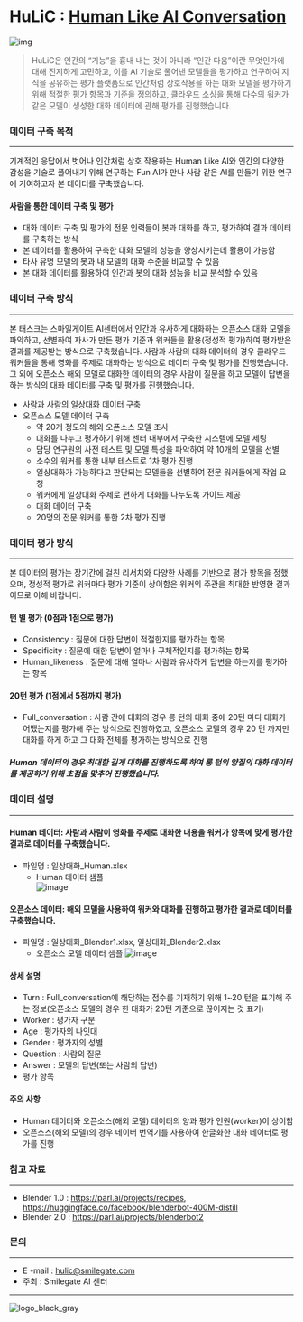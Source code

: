 # HuLiC : [Human Like AI Conversation](https://hulic.smilegate.net/) 

![img](https://user-images.githubusercontent.com/95196586/147039219-4568c0c3-2551-42ed-b150-cf9e88b91d19.jpg)


> HuLiC은 인간의 “기능”을 흉내 내는 것이 아니라 “인간 다움”이란 무엇인가에 대해 진지하게 고민하고, 이를 AI 기술로 풀어낸 모델들을 평가하고 연구하여 지식을 공유하는 평가 플랫폼으로
> 인간처럼 상호작용을 하는 대화 모델을 평가하기 위해 적절한 평가 항목과 기준을 정의하고, 클라우드 소싱을 통해 다수의 워커가 같은 모델이 생성한 대화 데이터에 관해 평가를 진행했습니다.


### 데이터 구축 목적
***
기계적인 응답에서 벗어나 인간처럼 상호 작용하는 Human Like AI와 인간의 다양한 감성을 기술로 풀어내기 위해 연구하는 Fun AI가 만나 사람 같은 AI를 만들기 위한 연구에 기여하고자 본 데이터를 구축했습니다. 

#### 사람을 통한 데이터 구축 및 평가
* 대화 데이터 구축 및 평가의 전문 인력들이 봇과 대화를 하고, 평가하여 결과 데이터를 구축하는 방식
* 본 데이터를 활용하여 구축한 대화 모델의 성능을 향상시키는데 활용이 가능함
* 타사 유명 모델의 봇과 내 모델의 대화 수준을 비교할 수 있음
* 본 대화 데이터를 활용하여 인간과 봇의 대화 성능을 비교 분석할 수 있음


### 데이터 구축 방식
***
본 태스크는 스마일게이트 AI센터에서 인간과 유사하게 대화하는 오픈소스 대화 모델을 파악하고, 선별하여 자사가 만든 평가 기준과 워커들을 활용(정성적 평가)하여 평가받은 결과를 제공받는 방식으로 구축했습니다. 
사람과 사람의 대화 데이터의 경우 클라우드 워커들을 통해 영화를 주제로 대화하는 방식으로 데이터 구축 및 평가를 진행했습니다. 그 외에 오픈소스 해외 모델로 대화한 데이터의 경우 사람이 질문을 하고 모델이 답변을 하는 방식의 대화 데이터를 구축 및 평가를 진행했습니다. 

* 사람과 사람의 일상대화 데이터 구축
* 오픈소스 모델 데이터 구축
    - 약 20개 정도의 해외 오픈소스 모델 조사
    - 대화를 나누고 평가하기 위해 센터 내부에서 구축한 시스템에 모델 세팅
    - 담당 연구원의 사전 테스트 및 모델 특성을 파악하여 약 10개의 모델을 선별
    - 소수의 워커를 통한 내부 테스트로 1차 평가 진행
    - 일상대화가 가능하다고 판단되는 모델들을 선별하여 전문 워커들에게 작업 요청
    - 워커에게 일상대화 주제로 편하게 대화를 나누도록 가이드 제공
    - 대화 데이터 구축
    - 20명의 전문 워커를 통한 2차 평가 진행


### 데이터 평가 방식
***
본 데이터의 평가는 장기간에 걸친 리서치와 다양한 사례를 기반으로 평가 항목을 정했으며, 정성적 평가로 워커마다 평가 기준이 상이함은 워커의 주관을 최대한 반영한 결과이므로 이해 바랍니다. 

#### 턴 별 평가 (0점과 1점으로 평가)
- Consistency : 질문에 대한 답변이 적절한지를 평가하는 항목
- Specificity : 질문에 대한 답변이 얼마나 구체적인지를 평가하는 항목
- Human_likeness : 질문에 대해 얼마나 사람과 유사하게 답변을 하는지를 평가하는 항목
#### 20턴 평가 (1점에서 5점까지 평가)
- Full_conversation : 사람 간에 대화의 경우 롱 턴의 대화 중에 20턴 마다 대화가 어땠는지를 평가해 주는 방식으로 진행하였고, 오픈소스 모델의 경우 20 턴 까지만 대화를 하게 하고 그 대화 전체를 평가하는 방식으로 진행 

##### Human 데이터의 경우 최대한 길게 대화를 진행하도록 하여 롱 턴의 양질의 대화 데이터를 제공하기 위해 초점을 맞추어 진행했습니다.


### 데이터 설명
***
#### Human 데이터: 사람과 사람이 영화를 주제로 대화한 내용을 워커가 항목에 맞게 평가한 결과로 데이터를 구축했습니다.
- 파일명 : 일상대화_Human.xlsx
  - Human 데이터 샘플  
![image](https://user-images.githubusercontent.com/95196586/156278873-186cc411-9e92-42eb-a1fe-b589001f871f.png)

#### 오픈소스 데이터: 해외 모델을 사용하여 워커와 대화를 진행하고 평가한 결과로 데이터를 구축했습니다.
- 파일명 : 일상대화_Blender1.xlsx, 일상대화_Blender2.xlsx
  - 오픈소스 모델 데이터 샘플
![image](https://user-images.githubusercontent.com/95196586/156279213-15bf5a13-ab0b-4e7f-8d66-2aa7cd6e1cae.png)

#### 상세 설명
- Turn : Full_conversation에 해당하는 점수를 기재하기 위해 1~20 턴을 표기해 주는 정보(오픈소스 모델의 경우 한 대화가 20턴 기준으로 끊어지는 것 표기) 
- Worker : 평가자 구분 
- Age : 평가자의 나잇대 
- Gender : 평가자의 성별
- Question : 사람의 질문
- Answer : 모델의 답변(또는 사람의 답변)
- 평가 항목


#### 주의 사항
- Human 데이터와 오픈소스(해외 모델) 데이터의 양과 평가 인원(worker)이 상이함
- 오픈소스(해외 모델)의 경우 네이버 번역기를 사용하여 한글화한 대화 데이터로 평가를 진행


### 참고 자료
***
- Blender 1.0 : https://parl.ai/projects/recipes, https://huggingface.co/facebook/blenderbot-400M-distill
- Blender 2.0 : https://parl.ai/projects/blenderbot2


### 문의
***
- E -mail : hulic@smilegate.com
- 주최 : Smilegate AI 센터
***

![logo_black_gray](https://user-images.githubusercontent.com/95196586/147066863-b9f99434-3ce8-463f-abb4-5e672b3a1fda.png)

                                                       

